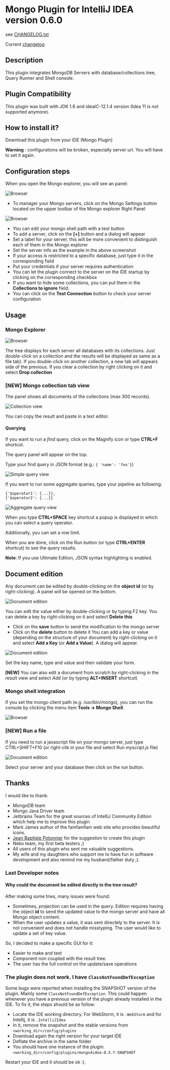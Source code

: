 # Mongo Plugin for IntelliJ IDEA version 0.6.0

see [CHANGELOG.txt](https://github.com/dboissier/mongo4idea/blob/mongo4idea-0.6.0/CHANGELOG.txt)

Current [changelog](https://github.com/dboissier/mongo4idea/blob/master/CHANGELOG.txt)

## Description
This plugin integrates MongoDB Servers with database/collections tree,  Query Runner and Shell console.

## Plugin Compatibility
This plugin was built with JDK 1.6 and ideaIC-12.1.4 version (Idea 11 is not supported anymore).

## How to install it?
Download this plugin from your IDE (Mongo Plugin)

**Warning** : configurations will be broken, especially server url. You will have to set it again.

## Configuration steps

When you open the Mongo explorer, you will see an panel:

![Browser](https://github.com/dboissier/mongo4idea/blob/master/doc/mongo4idea-explorerWithoutDB.png?raw=true)

* To manager your Mongo servers, click on the Mongo Settings button located on the upper toolbar of the Mongo explorer Right Panel

![Browser](https://github.com/dboissier/mongo4idea/blob/master/doc/mongo4idea-configuration.png?raw=true)

* You can edit your mongo shell path with a test button
* To add a server, click on the **[+]** button and a dialog will appear
* Set a label for your server, this will be more convenient to distinguish each of them in the Mongo explorer
* Set the server info as the example in the above screenshot
* If your access is restricted to a specific database, just type it in the corresponding field
* Put your credentials if your server requires authentication
* You can let the plugin connect to the server on the IDE startup by clicking on the corresponding checkbox
* If you want to hide some collections, you can put them in the **Collections to ignore** field.
* You can click on the **Test Connection** button to check your server configuration

## Usage

### Mongo Explorer

![Browser](https://github.com/dboissier/mongo4idea/blob/master/doc/mongo4idea-explorerWithDB.png?raw=true)

The tree displays for each server all databases with its collections. Just double-click on a collection and the results will be displayed as same as a file tab).
If you double-click on another collection, a new tab will appears side of the previous.
If you clear a collection by right clicking on it and select **Drop collection**

### **[NEW]** Mongo collection tab view

The panel shows all documents of the collections (max 300 records).

![Collection view](https://github.com/dboissier/mongo4idea/blob/master/doc/mongo4idea-collectionTabView.png?raw=true)

You can copy the result and paste in a text editor.

#### Querying

If you want to run a *find* query, click on the Magnify icon or type **CTRL+F** shortcut.

The query panel will appear on the top.

Type your find query in JSON format (e.g.: `{ 'name': 'foo'}`)

![Simple query view](https://github.com/dboissier/mongo4idea/blob/master/doc/mongo4idea-queryFind.png?raw=true)

If you want to run some aggregate queries, type your pipeline as following:
```
{'$operator1': {...}},
{'$operator2': {...}}
```

![Aggregate query view](https://github.com/dboissier/mongo4idea/blob/master/doc/mongo4idea-queryAggregate.png?raw=true)

When you type **CTRL+SPACE** key shortcut a popup is displayed in which you can select a query operator.

Additionally, you can set a row limit.

When you are done, click on the Run button (or type **CTRL+ENTER** shortcut) to see the query results.

**Note**: If you use Ultimate Edition, JSON syntax highlighting is enabled.

## Document edition

Any document can be edited by double-clicking on the **object id** (or by right-clicking). A panel will be opened on the bottom.

![Document edition](https://github.com/dboissier/mongo4idea/blob/master/doc/mongo4idea-documentEdition.png?raw=true)

You can edit the value either by double-clicking or by typing F2 key.
You can delete a key by right-clicking on it and select **Delete this**
* Click on the **save** button to send the modification to the mongo server
* Click on the **delete** button to delete it
You can add a key or value (depending on the structure of your document) by right-clicking on it and select **Add a Key** (or **Add a Value**). A dialog will appear.

![Document edition](https://github.com/dboissier/mongo4idea/blob/master/doc/mongo4idea-addKeyDialog.png?raw=true)

Set the key name, type and value and then validate your form.

**[NEW]** You can also edit a document from scratch by right-clicking in the result view and select *Add* (or by typing **ALT+INSERT** shortcut)

### Mongo shell integration

If you set the mongo client path (e.g. /usr/bin/mongo), you can run the console by clicking the menu item **Tools -> Mongo Shell**.

![Browser](https://github.com/dboissier/mongo4idea/blob/master/doc/mongo4idea-shell.png?raw=true)

### **[NEW]** Run a file

If you need to run a javascript file on your mongo server, just type CTRL+SHIFT+F10 (or right-clik in your file and select Run *myscript.js* file)

![Document edition](https://github.com/dboissier/mongo4idea/blob/master/doc/mongo4idea-runAFile.png?raw=true)

Select your server and your database then click on the run button.


## Thanks

I would like to thank:
* MongoDB team
* Mongo Java Driver team
* Jetbrains Team for the great sources of IntelliJ Community Edition which help me to improve this plugin
* Mark James author of the famfamfam web site who provides beautiful icons.
* [Jean Baptiste Potonnier](https://github.com/JJeeb) for the suggestion to create this plugin
* Neko team, my first beta testers ;)
* All users of this plugin who sent me valuable suggestions.
* My wife and my daughters who support me to have fun in software development and also remind me my husband/father duty ;).


### Last Developer notes


#### Why could the document be edited directly in the tree result?

After making some tries, many issues were found:
* Sometimes, projection can be used in the query. Edition requires having the object **id** to send the updated value to the mongo server and have all Mongo object content.
* When the user updates a value, it was sent directely to the server. It is not convenient and does not handle misstyping. The user would like to update a set of key value.

So, I decided to make a specific GUI for it:
* Easier to make and test
* Component non coupled with the result tree.
* The user has the full control on the update/save operations


### The plugin does not work. I have `ClassNotFoundDefException`

Some bugs were reported when installing the SNAPSHOT version of the plugin. Mainly some `ClassNotFoundDefException`. This could happen whenever you have a previous version of the plugin already installed in the IDE.
To fix it, the steps should be as follow:
* Locate the IDE working directory. For WebStorm, it is `.WebStorm` and for Intellij, it is `.IntelliJIdea`
* In it, remove the snapshot and the stable versions from `<working_dir>/config/plugins`
* Download again the right version for your target IDE
* Deflate the archive in the same folder
* You should have one instance of the plugin: `<working_dir>/config/plugins/mongo4idea-0.X.Y-SNAPSHOT`

Restart your IDE and it should be ok :).
